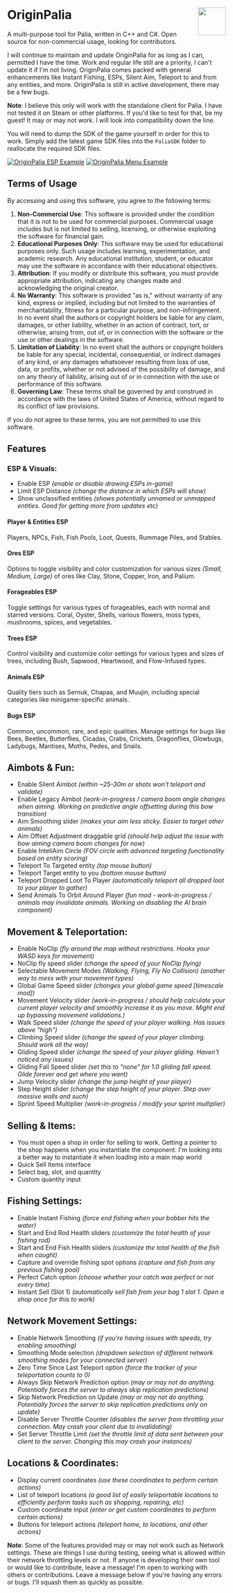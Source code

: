 # OriginPalia <img align="right" src="https://i.gyazo.com/7e7b0b3f8bd20565233fe2f3fb08d250.png" width="64" height="auto">
A multi-purpose tool for Palia, written in C++ and C#. Open source for non-commercial usage, looking for contributors.

I will continue to maintain and update OriginPalia for as long as I can, permitted I have the time. Work and regular life still are a priority, I can't update it if I'm not living. OriginPalia comes packed with general enhancements like Instant Fishing, ESPs, Silent Aim, Teleport to and from any entities, and more. OriginPalia is still in active development, there may be a few bugs.

**Note**: I believe this only will work with the standalone client for Palia. I have not tested it on Steam or other platforms. If you'd like to test for that, be my guest! It may or may not work. I will look into compatibility down the line.

You will need to dump the SDK of the game yourself in order for this to work. Simply add the latest game SDK files into the `PaliaSDK` folder to reallocate the required SDK files.

[![OriginPalia ESP Example](https://i.gyazo.com/c8ae73a455e9047cf11b14996c345249.jpg)](https://gyazo.com/c8ae73a455e9047cf11b14996c345249)
[![OriginPalia Menu Example](https://i.gyazo.com/6ee8348d80d3d3260de686bef860e4f7.gif)](https://gyazo.com/6ee8348d80d3d3260de686bef860e4f7)

## Terms of Usage
By accessing and using this software, you agree to the following terms:

1. **Non-Commercial Use**: This software is provided under the condition that it is not to be used for commercial purposes. Commercial usage includes but is not limited to selling, licensing, or otherwise exploiting the software for financial gain.
2. **Educational Purposes Only**: This software may be used for educational purposes only. Such usage includes learning, experimentation, and academic research. Any educational institution, student, or educator may use the software in accordance with their educational objectives.
3. **Attribution**: If you modify or distribute this software, you must provide appropriate attribution, indicating any changes made and acknowledging the original creator.
4. **No Warranty**: This software is provided "as is," without warranty of any kind, express or implied, including but not limited to the warranties of merchantability, fitness for a particular purpose, and non-infringement. In no event shall the authors or copyright holders be liable for any claim, damages, or other liability, whether in an action of contract, tort, or otherwise, arising from, out of, or in connection with the software or the use or other dealings in the software.
5. **Limitation of Liability**: In no event shall the authors or copyright holders be liable for any special, incidental, consequential, or indirect damages of any kind, or any damages whatsoever resulting from loss of use, data, or profits, whether or not advised of the possibility of damage, and on any theory of liability, arising out of or in connection with the use or performance of this software.
6. **Governing Law**: These terms shall be governed by and construed in accordance with the laws of United States of America, without regard to its conflict of law provisions.

If you do not agree to these terms, you are not permitted to use this software.

## Features

### ESP & Visuals:
- Enable ESP *(enable or disable drawing ESPs in-game)*
- Limit ESP Distance *(change the distance in which ESPs will show)*
- Show unclassified entities *(shows potentially unnamed or unmapped entities. Good for getting more from updates etc)*

#### Player & Entities ESP
Players, NPCs, Fish, Fish Pools, Loot, Quests, Rummage Piles, and Stables.

#### Ores ESP
Options to toggle visibility and color customization for various sizes *(Small, Medium, Large)* of ores like Clay, Stone, Copper, Iron, and Palium.

#### Forageables ESP
Toggle settings for various types of forageables, each with normal and starred versions. Coral, Oyster, Shells, various flowers, moss types, mushrooms, spices, and vegetables.

#### Trees ESP
Control visibility and customize color settings for various types and sizes of trees, including Bush, Sapwood, Heartwood, and Flow-Infused types.

#### Animals ESP
Quality tiers such as Sernuk, Chapaa, and Muujin, including special categories like minigame-specific animals.

#### Bugs ESP
Common, uncommon, rare, and epic qualities. Manage settings for bugs like Bees, Beetles, Butterflies, Cicadas, Crabs, Crickets, Dragonflies, Glowbugs, Ladybugs, Mantises, Moths, Pedes, and Snails.

## Aimbots & Fun:

- Enable Silent Aimbot *(within ~25-30m or shots won't teleport and validate)*
- Enable Legacy Aimbot *(work-in-progress / camera boom angle changes when aiming. Working on predictive angle offsetting during this bow transition)*
- Aim Smoothing slider *(makes your aim less sticky. Easier to target other animals)*
- Aim Offset Adjustment draggable grid *(should help adjust the issue with bow aiming camera boom changes for now)*
- Enable InteliAim Circle *(FOV circle with advanced targeting functionality based on entity scoring)*
- Teleport To Targeted entity *(top mouse button)*
- Teleport Target entity to you *(bottom mouse button)*
- Teleport Dropped Loot To Player *(automatically teleport all dropped loot to your player to gather)*
- Send Animals To Orbit Around Player *(fun mod - work-in-progress / animals may invalidate animals. Working on disabling the AI brain component)*

## Movement & Teleportation:

- Enable NoClip *(fly around the map without restrictions. Hooks your WASD keys for movement)*
- NoClip fly speed slider *(change the speed of your NoClip flying)*
- Selectable Movement Modes *(Walking, Flying, Fly No Collision) (another way to mess with your movement types)*
- Global Game Speed slider *(changes your global game speed [timescale mod])*
- Movement Velocity slider *(work-in-progress / should help calculate your current player velocity and smoothly increase it as you move. Might end up bypassing movement validations.)*
- Walk Speed slider *(change the speed of your player walking. Has issues above "high")*
- Climbing Speed slider *(change the speed of your player climbing. Should work all the way)*
- Gliding Speed slider *(change the speed of your player gliding. Haven't noticed any issues)*
- Gliding Fall Speed slider *(set this to "none" for 1.0 gliding fall speed. Glide forever and get where you want)*
- Jump Velocity slider *(change the jump height of your player)*
- Step Height slider *(change the step height of your player. Step over massive walls and such)*
- Sprint Speed Multiplier *(work-in-progress / modify your sprint multiplier)*

## Selling & Items:

- You must open a shop in order for selling to work. Getting a pointer to the shop happens when you instantiate the component. I'm looking into a better way to instantiate it when loading into a main map world
- Quick Sell Items interface
- Select bag, slot, and quantity
- Custom quantity input

## Fishing Settings:

- Enable Instant Fishing *(force end fishing when your bobber hits the water)*
- Start and End Rod Health sliders *(customize the total health of your fishing rod)*
- Start and End Fish Health sliders *(customize the total health of the fish when caught)*
- Capture and override fishing spot options *(capture and fish from any previous fishing pool)*
- Perfect Catch option *(choose whether your catch was perfect or not every time)*
- Instant Sell (Slot 1) *(automatically sell fish from your bag 1 slot 1. Open a shop once for this to work)*

## Network Movement Settings:

- Enable Network Smoothing *(if you're having issues with speeds, try enabling smoothing)*
- Smoothing Mode selection *(dropdown selection of different network smoothing modes for your connected server)*
- Zero Time Since Last Teleport option *(force the tracker of your teleportation counts to 0)*
- Always Skip Network Prediction option *(may or may not do anything. Potentially forces the server to always skip replication predictions)*
- Skip Network Prediction on Update *(may or may not do anything. Potentially forces the server to skip replication predictions only on update)*
- Disable Server Throttle Counter *(disables the server from throttling your connection. May crash your client due to invalidating)*
- Set Server Throttle Limit *(set the throttle limit of data sent between your client to the server. Changing this may crash your instances)*

## Locations & Coordinates:

- Display current coordinates *(use these coordinates to perform certain actions)*
- List of teleport locations *(a good list of easily teleportable locations to efficiently perform tasks such as shopping, repairing, etc)*
- Custom coordinate input *(enter or get custom coordinates to perform certain actions)*
- Buttons for teleport actions *(teleport home, to locations, and other actions)*

**Note**: Some of the features provided may or may not work such as Network settings. These are things I use during testing, seeing what is allowed within their network throttling levels or not. If anyone is developing their own tool or would like to contribute, leave a message! I'm open to working with others or contributions. Leave a message below if you're having any errors or bugs. I'll squash them as quickly as possible.
